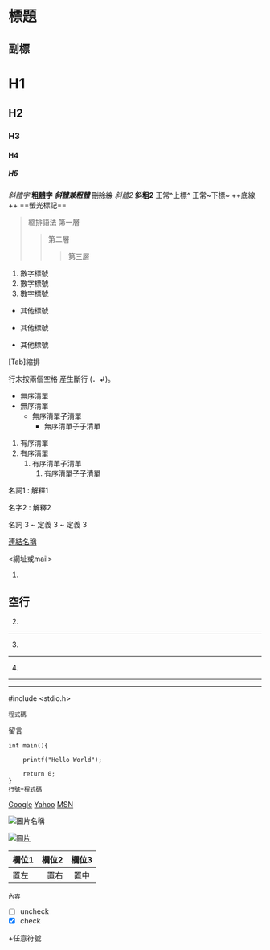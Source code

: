 標題
===

副標
---

# H1
## H2
### H3
#### H4
##### H5

*斜體字*
**粗體字**
***斜體兼粗體***
~~刪除線~~
_斜體2_
__斜粗2__
正常^上標^
正常~下標~
++底線++
==螢光標記==

>縮排語法
>第一層
>>第二層
>>>第三層

1. 數字標號
2. 數字標號
3. 數字標號
- 其他標號
+ 其他標號
* 其他標號

[Tab]縮排

行末按兩個空格  産生斷行 (．↲)。

- 無序清單
- 無序清單
    - 無序清單子清單
        - 無序清單子子清單

1. 有序清單
2. 有序清單
    1. 有序清單子清單
        1. 有序清單子子清單

名詞1
: 解釋1

名字2
: 解釋2

名詞 3
~ 定義 3
~ 定義 3

[連結名稱](https://google.com "游標顯示")

<網址或mail>

1.
空行
---
2.
***
3.
- - -
4.
* * *
---

#include <stdio.h>



```程式類型
程式碼
```
 留言

```程式類型=
int main(){

    printf("Hello World");

    return 0;
}
行號+程式碼
```

[Google][1]
[Yahoo][2]
[MSN][3]

[1]: http://google.com/        "游標顯示"
[2]: http://search.yahoo.com/  "游標顯示"
[3]: http://search.msn.com/    "游標顯示"

![圖片名稱](連結 "游標顯示")

[![圖片](圖片網址)](連結網址)

| 欄位1 | 欄位2 | 欄位3 |
| :-- | --: |:--:|
| 置左  | 置右 | 置中 |

`內容`

 - [ ] uncheck
 - [x] check

 \+任意符號